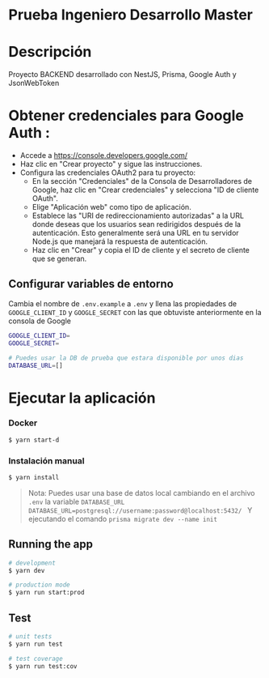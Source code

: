 # Prueba Ingeniero Desarrollo Master

# Descripción
Proyecto BACKEND desarrollado con NestJS, Prisma, Google Auth y JsonWebToken     

# Obtener credenciales para Google Auth :
- Accede a https://console.developers.google.com/
- Haz clic en "Crear proyecto" y sigue las instrucciones.
- Configura las credenciales OAuth2 para tu proyecto:
    - En la sección "Credenciales" de la Consola de Desarrolladores de Google, haz clic en "Crear credenciales" y selecciona "ID de cliente OAuth".
    - Elige "Aplicación web" como tipo de aplicación.
    - Establece las "URI de redireccionamiento autorizadas" a la URL donde deseas que los usuarios sean redirigidos después de la autenticación. Esto generalmente será una URL en tu servidor Node.js que manejará la respuesta de autenticación.
    - Haz clic en "Crear" y copia el ID de cliente y el secreto de cliente que se generan.

## Configurar variables de entorno
Cambia el nombre de `.env.example` a `.env` y llena las propiedades de `GOOGLE_CLIENT_ID` y `GOOGLE_SECRET` con las que obtuviste anteriormente en la consola de Google

```bash
GOOGLE_CLIENT_ID=
GOOGLE_SECRET=

# Puedes usar la DB de prueba que estara disponible por unos dias
DATABASE_URL=[]
```

# Ejecutar la aplicación

### Docker

```bash
$ yarn start-d
```

### Instalación manual
```bash
$ yarn install
```

> Nota: Puedes usar una base de datos local cambiando en el archivo `.env` la variable `DATABASE_URL`
``` DATABASE_URL=postgresql://username:password@localhost:5432/  ```
Y ejecutando el comando `prisma migrate dev --name init` 

## Running the app

```bash
# development
$ yarn dev

# production mode
$ yarn run start:prod
```

## Test

```bash
# unit tests
$ yarn run test

# test coverage
$ yarn run test:cov
```
